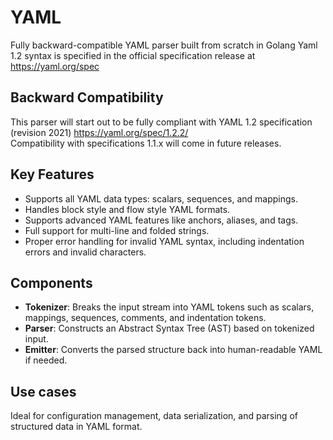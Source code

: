 # YAML
Fully backward-compatible YAML parser built from scratch in Golang
Yaml 1.2 syntax is specified in the official specification release at https://yaml.org/spec

## Backward Compatibility
This parser will start out to be fully compliant with YAML 1.2 specification (revision 2021)
https://yaml.org/spec/1.2.2/  
Compatibility with specifications 1.1.x will come in future releases.

## Key Features
- Supports all YAML data types: scalars, sequences, and mappings.
- Handles block style and flow style YAML formats.
- Supports advanced YAML features like anchors, aliases, and tags.
- Full support for multi-line and folded strings.
- Proper error handling for invalid YAML syntax, including indentation errors and invalid characters.

## Components
- **Tokenizer**: Breaks the input stream into YAML tokens such as scalars, mappings, sequences, comments, and indentation tokens.
- **Parser**: Constructs an Abstract Syntax Tree (AST) based on tokenized input.
- **Emitter**: Converts the parsed structure back into human-readable YAML if needed.

## Use cases
Ideal for configuration management, data serialization, and parsing of structured data in YAML format.